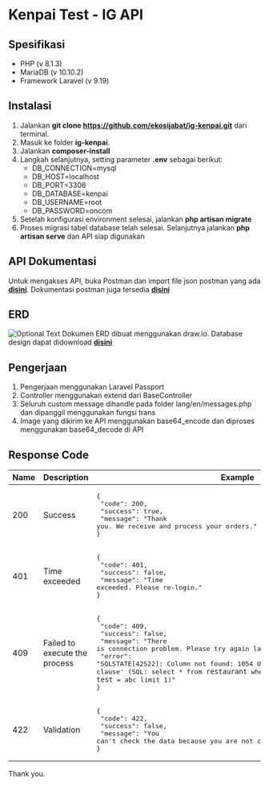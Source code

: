 # Kenpai Test - IG API



## Spesifikasi

- PHP (v 8.1.3)
- MariaDB (v 10.10.2)
- Framework Laravel (v 9.19)


## Instalasi

1. Jalankan **git clone https://github.com/ekosijabat/ig-kenpai.git** dari terminal.
2. Masuk ke folder **ig-kenpai**.
3. Jalankan **composer-install**
4. Langkah selanjutnya, setting parameter **.env** sebagai berikut:
   * DB_CONNECTION=mysql
   * DB_HOST=localhost
   * DB_PORT=3306
   * DB_DATABASE=kenpai
   * DB_USERNAME=root
   * DB_PASSWORD=oncom
5. Setelah konfigurasi environment selesai, jalankan **php artisan migrate**
6. Proses migrasi tabel database telah selesai. Selanjutnya jalankan **php artisan serve** dan API siap digunakan


## API Dokumentasi
Untuk mengakses API, buka Postman dan import file json postman yang ada **[disini](https://raw.githubusercontent.com/ekosijabat/ig-kenpai/main/docs/IG%20API.postman_collection.json)**.
Dokumentasi postman juga tersedia **[disini](https://documenter.getpostman.com/view/7593695/2s8Z6x3Z6u#8a95fa2f-663a-4fee-8693-5b2af3878fbf)**


## ERD
![Optional Text](../main/docs/ERD.png)
Dokumen ERD dibuat menggunakan draw.io. Database design dapat didownload **[disini](https://raw.githubusercontent.com/ekosijabat/ig-kenpai/main/docs/ERD.drawio)**


## Pengerjaan
1. Pengerjaan menggunakan Laravel Passport
2. Controller menggunakan extend dari BaseController
3. Seluruh custom message dihandle pada folder lang/en/messages.php dan dipanggil menggunakan fungsi trans
4. Image yang dikirim ke API menggunakan base64_encode dan diproses menggunakan base64_decode di API


## Response Code
| Name | Description                   | Example                 |
|------|-------------------------------| ------------------------|
| 200  | Success | <pre>{<br>  "code": 200,<br>  "success": true,<br>  "message": "Thank you. We receive and process your orders."<br>}</pre> |
| 401  | Time exceeded | <pre>{<br>  "code": 401,<br>  "success": false,<br>  "message": "Time exceeded. Please re-login."<br>}</pre> |
| 409  | Failed to execute the process | <pre>{<br>  "code": 409,<br>  "success": false,<br>  "message": "There is connection problem. Please try again later.",<br>  "error": "SQLSTATE[42S22]: Column not found: 1054 Unknown column 'test' in 'where clause' (SQL: select * from `restaurant` where `test` = abc limit 1)"<br>}</pre> |
| 422  | Validation | <pre>{<br>  "code": 422,<br>  "success": false,<br>  "message": "You can't check the data because you are not customer"<br>}</pre> |



Thank you.
